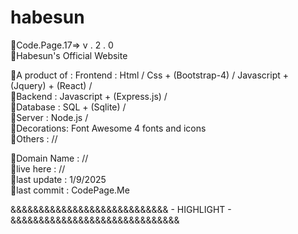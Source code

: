 # habesun

🚀Code.Page.17=> v . 2 . 0 <br>
🚀Habesun's Official Website <br>

🚀A product of : Frontend : Html / Css + (Bootstrap-4) / Javascript + (Jquery) + (React) / <br>
🚀Backend : Javascript + (Express.js) / <br>
🚀Database : SQL + (Sqlite) / <br>
🚀Server : Node.js / <br>
🚀Decorations: Font Awesome 4 fonts and icons <br>
🚀Others : // <br>

🚀Domain Name : // <br>
🚀live here : //  <br>
🚀last update : 1/9/2025 <br>
🚀last commit : CodePage.Me <br>




 
 &&&&&&&&&&&&&&&&&&&&&&&&&&&& - HIGHLIGHT - &&&&&&&&&&&&&&&&&&&&&&&&&&&&&&



